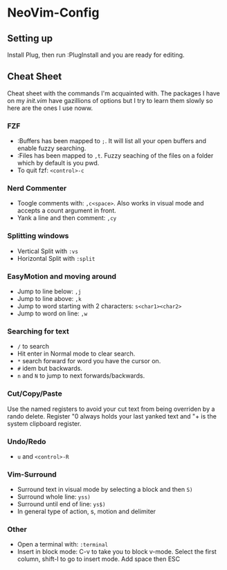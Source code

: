 # NeoVim-Config

## Setting up
Install Plug, then run :PlugInstall and you are ready for editing.

## Cheat Sheet

Cheat sheet with the commands I'm acquainted with. The packages I have on my *init.vim* have gazillions of options but I try to learn them slowly so here are the ones I use noww.

### FZF
- :Buffers has been mapped to `;`. It will list all your open buffers and enable fuzzy searching.
- :Files has been mapped to `,t`. Fuzzy seaching of the files on a folder which by default is you pwd.
- To quit fzf: `<control>-c`

### Nerd Commenter
- Toogle comments with: `,c<space>`. Also works in visual mode and accepts a count argument in front.
- Yank a line and then comment: `,cy`

### Splitting windows
- Vertical Split with `:vs`
- Horizontal Split with `:split`

### EasyMotion and moving around
- Jump to line below: `,j`
- Jump to line above: `,k`
- Jump to word starting with 2 characters: `s<char1><char2>`
- Jump to word on line: `,w`

### Searching for text
- `/` to search
- Hit enter in Normal mode to clear search.
- `*` search forward for word you have the cursor on.
- `#` idem but backwards.
- `n` and `N` to jump to next forwards/backwards.

### Cut/Copy/Paste
Use the named registers to avoid your cut text from being overriden by a rando delete. Register "0 always holds your last yanked text and "+ is the system clipboard register.

### Undo/Redo
- `u` and `<control>-R`

### Vim-Surround
- Surround text in visual mode by selecting a block and then `S)`
- Surround whole line: `yss)`
- Surround until end of line: `ys$)`
- In general type of action, s, motion and delimiter

### Other
- Open a terminal with: `:terminal`
- Insert in block mode: C-v to take you to block v-mode. Select the first column, shift-I to go to insert mode. Add space then ESC

